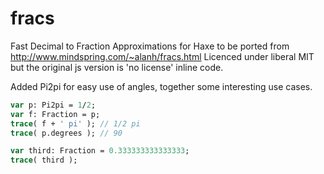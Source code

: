 # fracs
Fast Decimal to Fraction Approximations for Haxe
to be ported from http://www.mindspring.com/~alanh/fracs.html
Licenced under liberal MIT but the original js version is 'no license' inline code.
 
Added Pi2pi for easy use of angles, together some interesting use cases.

```haxe
var p: Pi2pi = 1/2;
var f: Fraction = p;
trace( f + ' pi' ); // 1/2 pi
trace( p.degrees ); // 90
```

```haxe
var third: Fraction = 0.333333333333333;
trace( third );
```